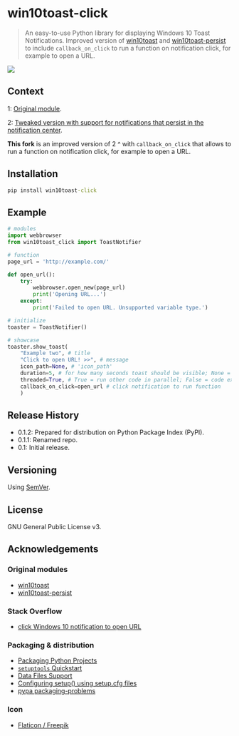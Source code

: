 # win10toast-click

>An easy-to-use Python library for displaying Windows 10 Toast Notifications. Improved version of [win10toast](https://pypi.org/project/win10toast/) and [win10toast-persist](https://pypi.org/project/win10toast-persist/) to include `callback_on_click` to run a function on notification click, for example to open a URL.

![](https://user-images.githubusercontent.com/6877391/109433448-9dc60d80-7a10-11eb-8c57-06760c2d638e.png)

## Context

1: [Original module](https://github.com/jithurjacob/Windows-10-Toast-Notifications).

2: [Tweaked version with support for notifications that persist in the notification center](https://github.com/tnthieding/Windows-10-Toast-Notifications).

**This fork** is an improved version of 2 ^ with `callback_on_click` that allows to run a function on notification click, for example to open a URL. 

## Installation

```bat
pip install win10toast-click
```

## Example

```python
# modules
import webbrowser
from win10toast_click import ToastNotifier 

# function 
page_url = 'http://example.com/'

def open_url():
    try: 
        webbrowser.open_new(page_url)
        print('Opening URL...')  
    except: 
        print('Failed to open URL. Unsupported variable type.')

# initialize 
toaster = ToastNotifier()

# showcase
toaster.show_toast(
    "Example two", # title
    "Click to open URL! >>", # message 
    icon_path=None, # 'icon_path' 
    duration=5, # for how many seconds toast should be visible; None = leave notification in Notification Center
    threaded=True, # True = run other code in parallel; False = code execution will wait till notification disappears 
    callback_on_click=open_url # click notification to run function 
    )
```

## Release History

- 0.1.2: Prepared for distribution on Python Package Index (PyPI).
- 0.1.1: Renamed repo.
- 0.1: Initial release.

## Versioning

Using [SemVer](http://semver.org/).

## License

GNU General Public License v3.

## Acknowledgements
### Original modules
- [win10toast](https://pypi.org/project/win10toast/)
- [win10toast-persist](https://pypi.org/project/win10toast-persist/)
### Stack Overflow
- [click Windows 10 notification to open URL](https://stackoverflow.com/questions/63867448/interactive-notification-windows-10-using-python)
### Packaging & distribution 
- [Packaging Python Projects](https://packaging.python.org/tutorials/packaging-projects/)
- [`setuptools` Quickstart](https://setuptools.readthedocs.io/en/latest/userguide/quickstart.html#including-data-files)
- [Data Files Support](https://setuptools.readthedocs.io/en/latest/userguide/datafiles.html)
- [Configuring setup() using setup.cfg files](https://setuptools.readthedocs.io/en/latest/userguide/declarative_config.html)
- [pypa packaging-problems](https://github.com/pypa/packaging-problems/issues)
### Icon
- [Flaticon / Freepik](https://www.flaticon.com/)